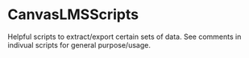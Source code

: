 # CanvasLMSScripts

Helpful scripts to extract/export certain sets of data.
See comments in indivual scripts for general purpose/usage.
